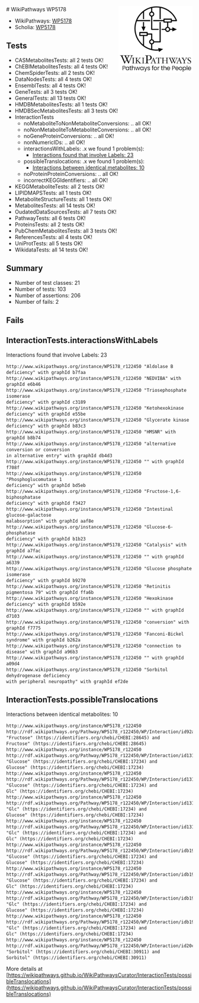 <img style="float: right; width: 200px" src="../logo.png" />
# WikiPathways WP5178

* WikiPathways: [WP5178](https://identifiers.org/wikipathways:WP5178)
* Scholia: [WP5178](https://scholia.toolforge.org/wikipathways/WP5178)
## Tests
* CASMetabolitesTests: all 2 tests OK!
* ChEBIMetabolitesTests: all 4 tests OK!
* ChemSpiderTests: all 2 tests OK!
* DataNodesTests: all 4 tests OK!
* EnsemblTests: all 4 tests OK!
* GeneTests: all 3 tests OK!
* GeneralTests: all 13 tests OK!
* HMDBMetabolitesTests: all 1 tests OK!
* HMDBSecMetabolitesTests: all 3 tests OK!
* InteractionTests
    * noMetaboliteToNonMetaboliteConversions: .. all OK!
    * noNonMetaboliteToMetaboliteConversions: .. all OK!
    * noGeneProteinConversions: .. all OK!
    * nonNumericIDs: .. all OK!
    * interactionsWithLabels: .x we found 1 problem(s):
        * [Interactions found that involve Labels: 23](#fe97a8da)
    * possibleTranslocations: .x we found 1 problem(s):
        * [Interactions between identical metabolites: 10](#dc76dfec)
    * noProteinProteinConversions: .. all OK!
    * incorrectKEGGIdentifiers: .. all OK!
* KEGGMetaboliteTests: all 2 tests OK!
* LIPIDMAPSTests: all 1 tests OK!
* MetaboliteStructureTests: all 1 tests OK!
* MetabolitesTests: all 14 tests OK!
* OudatedDataSourcesTests: all 7 tests OK!
* PathwayTests: all 6 tests OK!
* ProteinsTests: all 2 tests OK!
* PubChemMetabolitesTests: all 3 tests OK!
* ReferencesTests: all 4 tests OK!
* UniProtTests: all 5 tests OK!
* WikidataTests: all 14 tests OK!


## Summary

* Number of test classes: 21
* Number of tests: 103
* Number of assertions: 206
* Number of fails: 2

## Fails

<a name="fe97a8da" />

## InteractionTests.interactionsWithLabels

Interactions found that involve Labels: 23
```
http://www.wikipathways.org/instance/WP5178_r122450 "Aldolase B
deficiency" with graphId b7faa
http://www.wikipathways.org/instance/WP5178_r122450 "NEDVIBA" with graphId e6b46
http://www.wikipathways.org/instance/WP5178_r122450 "Triosephosphate isomerase
deficiency" with graphId c3189
http://www.wikipathways.org/instance/WP5178_r122450 "Ketohexokinase
deficiency" with graphId e55be
http://www.wikipathways.org/instance/WP5178_r122450 "Glycerate kinase
deficiency" with graphId b83c3
http://www.wikipathways.org/instance/WP5178_r122450 "HMSNR" with graphId b8b74
http://www.wikipathways.org/instance/WP5178_r122450 "alternative conversion or conversion
in alternative entry" with graphId db4d3
http://www.wikipathways.org/instance/WP5178_r122450 "" with graphId f708f
http://www.wikipathways.org/instance/WP5178_r122450 "Phosphoglucomutase 1
deficiency" with graphId bd5eb
http://www.wikipathways.org/instance/WP5178_r122450 "Fructose-1,6-biphosphatase
deficiency" with graphId f3427
http://www.wikipathways.org/instance/WP5178_r122450 "Intestinal glucose-galactose
malabsorption" with graphId aaf8e
http://www.wikipathways.org/instance/WP5178_r122450 "Glucose-6-phosphatase
deficiency" with graphId b1b23
http://www.wikipathways.org/instance/WP5178_r122450 "Catalysis" with graphId a7fac
http://www.wikipathways.org/instance/WP5178_r122450 "" with graphId a6339
http://www.wikipathways.org/instance/WP5178_r122450 "Glucose phosphate isomerase
deficiency" with graphId b9270
http://www.wikipathways.org/instance/WP5178_r122450 "Retinitis pigmentosa 79" with graphId ffa6b
http://www.wikipathways.org/instance/WP5178_r122450 "Hexokinase deficiency" with graphId b592e
http://www.wikipathways.org/instance/WP5178_r122450 "" with graphId d7103
http://www.wikipathways.org/instance/WP5178_r122450 "conversion" with graphId f7775
http://www.wikipathways.org/instance/WP5178_r122450 "Fanconi-Bickel syndrome" with graphId b262a
http://www.wikipathways.org/instance/WP5178_r122450 "connection to
disease" with graphId a96b3
http://www.wikipathways.org/instance/WP5178_r122450 "" with graphId a09d4
http://www.wikipathways.org/instance/WP5178_r122450 "Sorbitol dehydrogenase deficiency
with peripheral neuropathy" with graphId ef2de
```

<a name="dc76dfec" />

## InteractionTests.possibleTranslocations

Interactions between identical metabolites: 10
```
http://www.wikipathways.org/instance/WP5178_r122450 http://rdf.wikipathways.org/Pathway/WP5178_r122450/WP/Interaction/id92a3d684 "Fructose" (https://identifiers.org/chebi/CHEBI:28645) and 
Fructose" (https://identifiers.org/chebi/CHEBI:28645)
http://www.wikipathways.org/instance/WP5178_r122450 http://rdf.wikipathways.org/Pathway/WP5178_r122450/WP/Interaction/id131d5722 "Glucose" (https://identifiers.org/chebi/CHEBI:17234) and 
Glucose" (https://identifiers.org/chebi/CHEBI:17234)
http://www.wikipathways.org/instance/WP5178_r122450 http://rdf.wikipathways.org/Pathway/WP5178_r122450/WP/Interaction/id131d5722 "Glucose" (https://identifiers.org/chebi/CHEBI:17234) and 
Glc" (https://identifiers.org/chebi/CHEBI:17234)
http://www.wikipathways.org/instance/WP5178_r122450 http://rdf.wikipathways.org/Pathway/WP5178_r122450/WP/Interaction/id131d5722 "Glc" (https://identifiers.org/chebi/CHEBI:17234) and 
Glucose" (https://identifiers.org/chebi/CHEBI:17234)
http://www.wikipathways.org/instance/WP5178_r122450 http://rdf.wikipathways.org/Pathway/WP5178_r122450/WP/Interaction/id131d5722 "Glc" (https://identifiers.org/chebi/CHEBI:17234) and 
Glc" (https://identifiers.org/chebi/CHEBI:17234)
http://www.wikipathways.org/instance/WP5178_r122450 http://rdf.wikipathways.org/Pathway/WP5178_r122450/WP/Interaction/idb199c6df "Glucose" (https://identifiers.org/chebi/CHEBI:17234) and 
Glucose" (https://identifiers.org/chebi/CHEBI:17234)
http://www.wikipathways.org/instance/WP5178_r122450 http://rdf.wikipathways.org/Pathway/WP5178_r122450/WP/Interaction/idb199c6df "Glucose" (https://identifiers.org/chebi/CHEBI:17234) and 
Glc" (https://identifiers.org/chebi/CHEBI:17234)
http://www.wikipathways.org/instance/WP5178_r122450 http://rdf.wikipathways.org/Pathway/WP5178_r122450/WP/Interaction/idb199c6df "Glc" (https://identifiers.org/chebi/CHEBI:17234) and 
Glucose" (https://identifiers.org/chebi/CHEBI:17234)
http://www.wikipathways.org/instance/WP5178_r122450 http://rdf.wikipathways.org/Pathway/WP5178_r122450/WP/Interaction/idb199c6df "Glc" (https://identifiers.org/chebi/CHEBI:17234) and 
Glc" (https://identifiers.org/chebi/CHEBI:17234)
http://www.wikipathways.org/instance/WP5178_r122450 http://rdf.wikipathways.org/Pathway/WP5178_r122450/WP/Interaction/id20c278e1 "Sorbitol" (https://identifiers.org/chebi/CHEBI:30911) and 
Sorbitol" (https://identifiers.org/chebi/CHEBI:30911)
```

More details at [https://wikipathways.github.io/WikiPathwaysCurator/InteractionTests/possibleTranslocations](https://wikipathways.github.io/WikiPathwaysCurator/InteractionTests/possibleTranslocations)

